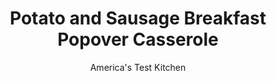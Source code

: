 ---
layout: ../../layouts/MarkdownPostLayout.astro
title: Potato and Sausage Breakfast Popover Casserole
author: America's Test Kitchen
pubDate: 2023-03-15
description: "An Impossible Pie uses an eggy biscuit batter to create both a crust and filling for a quiche-like casserole. Our recipe puts a fresh spin on sausage, potato, and cheese breakfast casserole with a crisper popover batter."
image_url: https://res.cloudinary.com/hksqkdlah/image/upload/ar_1:1,c_fill,dpr_2.0,f_auto,fl_lossy.progressive.strip_profile,g_faces:auto,q_auto:low,w_344/33941_sfs-potato-sausage-popover-casserole-15
tags: ["Main Courses","Eggs","Pork","Potatoes","Breakfast & Brunch"]
calories: 2635
protein: 19
carbohydrates: 29
fats: 
fiber: 1
ingredients: ["2 , large eggs","1 cup, whole milk",", Salt","1 cup, all-purpose flour","1 tablespoon, unsalted butter, melted","2 , scallions, chopped","3/4 pound, Yukon Gold potatoes (about 2), peeled and cut into 1/4-inch dice","1 , (12-ounce) package bulk sausage meat","2 tablespoons, vegetable oil","1/2 cup, grated Parmesan cheese"]
serves: 6
time: ""
instructions: ["Adjust oven rack to upper-middle position and heat oven to 425 degrees. Prepare 9-inch springform pan as shown in photos, and set aside on rimmed baking sheet.","Whisk eggs, milk, and 1/2 teaspoon salt in bowl until well combined. Stir in flour until just incorporated--the mixture will still be a bit lumpy. Whisk in butter until batter is smooth. Stir in scallions and set batter aside while preparing filling.","Toss potatoes with 1 tablespoon water in large microwave-safe bowl. Cover with plastic wrap, cut vent holes in plastic, and microwave on high power until potatoes just begin to soften, 3 to 4 minutes. Meanwhile, cook sausage in large nonstick skillet over medium heat, breaking up clumps, until meat has lost most of its pink color, about 4 minutes. Using slotted spoon, spread sausage evenly over bottom of prepared springform pan.","Heat oil in skillet with sausage fat over medium-high heat until shimmering. Add potatoes and 1/4 teaspoon salt and cook until potatoes are golden and crisp, 8 to 10 minutes. Drain potatoes on paper towels.","While potatoes are cooking, place springform pan with sausage in oven for 10 minutes. Remove pan from oven and, working quickly, sprinkle 1/4 cup cheese over sausage and pour batter evenly over filling. Scatter potatoes on top and sprinkle with remaining cheese. Bake until puffed and golden, 25 to 30 minutes. Remove pan from oven, run knife around edges of pan, and let cool 5 minutes. Release outer ring and, using spatula, transfer casserole to serving plate. Serve."]
nutrition: ["537 mg Potassium","285 mg Phosphorus","220 mg Calcium","2 mg Iron","38 mg Magnesium","636 mg Sodium","2 mg Zinc","27 g Fat","4 mg Niacin (B3)","11 g Monounsaturated","4 g Polyunsaturated","12 mg Vitamin C","1 µg Vitamin D","119 mg Cholesterol","9 g Saturated","1 g Fiber","32 µg Folic acid","30 µg Folate (food)","3 g Sugars","12 µg Vitamin K","136 g Water","29 g Carbs","84 µg Folate equivalent (total)","19 g Protein","1 mg Vitamin E","1 µg Vitamin B12","105 µg Vitamin A","439 kcal Energy","2635 calories"]
notes: "This recipe requires careful timing. Once the batter is prepared and set aside to rest, the potatoes can be microwaved while the sausage is cooking. While the potatoes are pan-fried, the springform pan (with the cooked sausage) should be preheated in the oven."
---